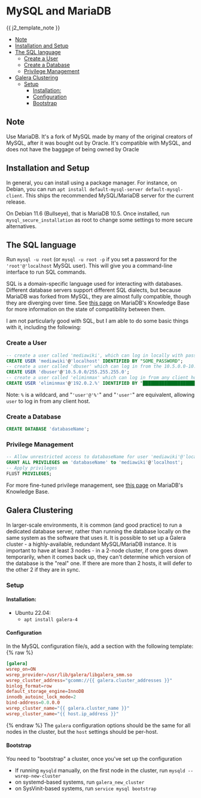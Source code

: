 <!--
SPDX-FileCopyrightText: 2023 - 2024 Eli Array Minkoff

SPDX-License-Identifier: MIT
-->

# MySQL and MariaDB

{{ j2_template_note }}

<!-- vim-markdown-toc GitLab -->

* [Note](#note)
* [Installation and Setup](#installation-and-setup)
* [The SQL language](#the-sql-language)
  * [Create a User](#create-a-user)
  * [Create a Database](#create-a-database)
  * [Privilege Management](#privilege-management)
* [Galera Clustering](#galera-clustering)
  * [Setup](#setup)
    * [Installation:](#installation)
    * [Configuration](#configuration)
    * [Bootstrap](#bootstrap)

<!-- vim-markdown-toc -->

## Note

Use MariaDB. It's a fork of MySQL made by many of the original creators of MySQL, after it was bought out by Oracle. It's compatible with MySQL, and does not have the baggage of being owned by Oracle

## Installation and Setup

In general, you can install using a package manager. For instance, on Debian, you can run `apt install default-mysql-server default-mysql-client`. This ships the recommended MySQL/MariaDB server for the current release.

On Debian 11.6 (Bullseye), that is MariaDB 10.5. Once installed, run `mysql_secure_installation` as root to change some settings to more secure alternatives.

## The SQL language

Run `mysql -u root` (or `mysql -u root -p` if you set a password for the `'root'@'localhost` MySQL user). This will give you a command-line interface to run SQL commands.

SQL is a domain-specific language used for interacting with databases. Different database servers support different SQL dialects, but because MariaDB was forked from MySQL, they are almost fully compatible, though they are diverging over time. See [this page](https://mariadb.com/kb/en/mariadb-vs-mysql-compatibility/) on MariaDB's Knowledge Base for more information on the state of compatibility between them.

I am not particularly good with SQL, but I am able to do some basic things with it, including the following:

### Create a User

```sql
-- create a user called 'mediawiki', which can log in locally with password "SOME_PASSWORD"
CREATE USER 'mediawiki'@'localhost' IDENTIFIED BY "SOME_PASSWORD";
-- create a user called 'dbuser' which can log in from the 10.5.0.0-10.5.0.254 with no password
CREATE USER 'dbuser'@'10.5.0.0/255.255.255.0';
-- create a user called 'eliminmax' which can log in from any client host in the 192.0.2.0/24 TEST_NET with the password "████████████████████████████████"
CREATE USER 'eliminmax'@'192.0.2.%' IDENTIFIED BY "████████████████████████████████";
```

Note: `%` is a wildcard, and "`'user'@'%'`" and "`'user'`" are equivalent, allowing `user` to log in from any client host.

### Create a Database

```sql
CREATE DATABASE 'databaseName';
```

### Privilege Management

```sql
-- Allow unrestricted access to databaseName for user 'mediawiki'@'localhost'
GRANT ALL PRIVILEGES on 'databaseName' to 'mediawiki'@'localhost';
-- Apply privileges
FLUST PRIVILEGES;
```

For more fine-tuned privilege management, see [this page](https://mariadb.com/kb/en/grant/) on MariaDB's Knowledge Base.

## Galera Clustering

In larger-scale environments, it is common (and good practice) to run a dedicated database server, rather than running the database locally on the same system as the software that uses it. It is possible to set up a Galera cluster - a highly-available, redundant MySQL/MariaDB instance. It is important to have at least 3 nodes - in a 2-node cluster, if one goes down temporarily, when it comes back up, they can't determine which version of the database is the "real" one. If there are more than 2 hosts, it will defer to the other 2 if they are in sync.

### Setup

#### Installation:

* Ubuntu 22.04:
  * `apt install galera-4`

#### Configuration

In the MySQL configuration file/s, add a section with the following template:
{% raw %}
```conf
[galera]
wsrep_on=ON
wsrep_provider=/usr/lib/galera/libgalera_smm.so
wsrep_cluster_address="gcomm://{{ galera.cluster_addresses }}"
binlog_format=row
default_storage_engine=InnoDB
innodb_autoinc_lock_mode=2
bind-address=0.0.0.0
wsrep_cluster_name="{{ galera.cluster_name }}"
wsrep_cluster_name="{{ host.ip_address }}"
```
{% endraw %}
The `galera` configuration options should be the same for all nodes in the cluster, but the `host` settings should be per-host.

#### Bootstrap

You need to "bootstrap" a cluster, once you've set up the configuration

* If running `mysqld` manually, on the first node in the cluster, run `mysqld --wsrep-new-cluster`
* on systemd-based systems, run `galera_new_cluster`
* on SysVinit-based systems, run `service mysql bootstrap`
